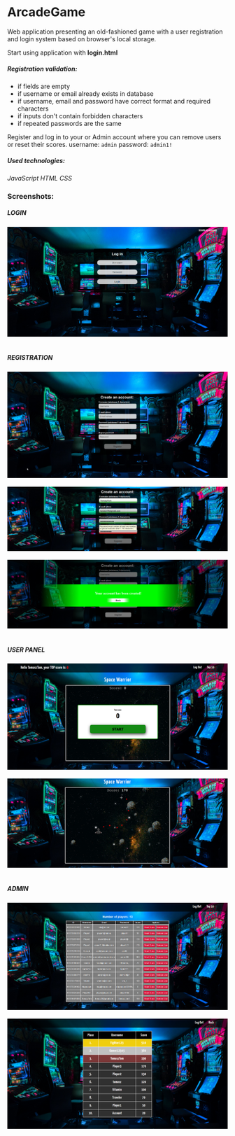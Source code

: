 # ArcadeGame

Web application presenting an old-fashioned game with a user registration and login system based on browser's local storage.

Start using application with **login.html**

##### Registration validation:

- if fields are empty
- if username or email already exists in database
- if username, email and password have correct format and required characters
- if inputs don't contain forbidden characters
- if repeated passwords are the same

Register and log in to your or Admin account where you can remove users or reset their scores.
username: `admin`
password: `admin1!`

##### Used technologies:

_JavaScript_
_HTML_
_CSS_

### Screenshots:

##### LOGIN

![screenshot](screenshots/Login.png?raw=true)<br/><br/>

##### REGISTRATION

![screenshot](screenshots/Registration.png?raw=true) <br/><br/>
![screenshot](screenshots/Registration_error.png?raw=true) <br/><br/>
![screenshot](screenshots/Registration_created.png?raw=true) <br/><br/>

##### USER PANEL

![screenshot](screenshots/User.png?raw=true) <br/><br/>
![screenshot](screenshots/User_game.png?raw=true) <br/><br/>

##### ADMIN

![screenshot](screenshots/Admin.png?raw=true) <br/><br/>
![screenshot](screenshots/Top10.png?raw=true) <br/><br/>
